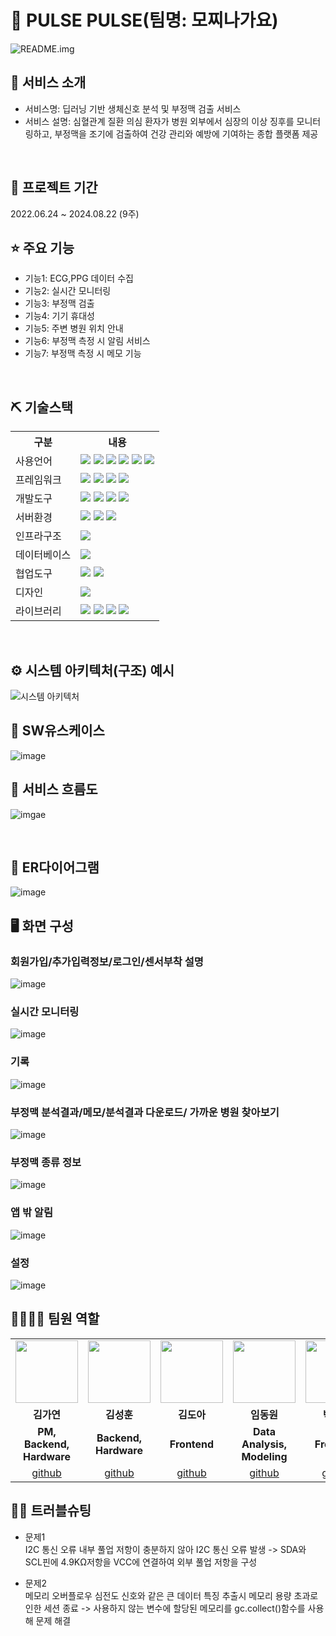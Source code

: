 # 📎 PULSE PULSE(팀명: 모찌나가요)
![README.img](https://github.com/user-attachments/assets/56497158-e7a8-47d4-bdd0-778dcc4fed46)

## 👀 서비스 소개 
* 서비스명: 딥러닝 기반 생체신호 분석 및 부정맥 검출 서비스 
* 서비스 설명: 심혈관계 질환 의심 환자가 병원 외부에서 심장의 이상 징후를 모니터링하고,
              부정맥을 조기에 검출하여 건강 관리와 예방에 기여하는 종합 플랫폼 제공
<br>

## 📅 프로젝트 기간 
2022.06.24 ~ 2024.08.22 (9주)
<br>

##  ⭐ 주요 기능 
* 기능1: ECG,PPG 데이터 수집
* 기능2: 실시간 모니터링 
* 기능3: 부정맥 검출
* 기능4: 기기 휴대성
* 기능5: 주변 병원 위치 안내
* 기능6: 부정맥 측정 시 알림 서비스
* 기능7: 부정맥 측정 시 메모 기능 
<br>

## ⛏ 기술스택
<table>
  <tr>
      <th>구분</th>
      <th>내용</th>
  </tr>
  <tr>
      <td>사용언어</td>
      <td>
          <img src="https://img.shields.io/badge/dart-0175C2?style=for-the-badge&logo=dart&logoColor=white"/> 
          <img src="https://img.shields.io/badge/javascript-F7DF1E?style=for-the-badge&logo=javascript&logoColor=white"/> 
          <img src="https://img.shields.io/badge/jupyter-F37626?style=for-the-badge&logo=jupyter&logoColor=white"/> 
          <img src="https://img.shields.io/badge/python-3776AB?style=for-the-badge&logo=python&logoColor=white"/> 
          <img src="https://img.shields.io/badge/html5-E34F26?style=for-the-badge&logo=html5&logoColor=white"/> 
          <img src="https://img.shields.io/badge/cplusplus-00599C?style=for-the-badge&logo=cplusplus&logoColor=white"/> 
      </td>
   </tr>
   <tr>
      <td>프레임워크</td>
      <td>
          <img src="https://img.shields.io/badge/flutter-02569B?style=for-the-badge&logo=flutter&logoColor=white"/> 
          <img src="https://img.shields.io/badge/Flask-000000?style=for-the-badge&logo=Flask&logoColor=white"/> 
          <img src="https://img.shields.io/badge/Socket.io-010101?style=for-the-badge&logo=Socket.io&logoColor=white">
          <img src="https://img.shields.io/badge/pytorch-EE4C2C?style=for-the-badge&logo=pytorch&logoColor=white">
      </td>
   </tr>
   <tr>
        <td>개발도구</td>
        <td>
            <img src="https://img.shields.io/badge/Arduino-00979D?style=for-the-badge&logo=Arduino&logoColor=white"/> 
            <img src="https://img.shields.io/badge/VSCode-007ACC?style=for-the-badge&logo=VisualStudioCode&logoColor=white"/>
            <img src="https://img.shields.io/badge/Jupyter-F37626?style=for-the-badge&logo=Jupyter&logoColor=white"/>
            <img src="https://img.shields.io/badge/androidstudio-3DDC84?style=for-the-badge&logo=androidstudio&logoColor=white"/>
        </td>
   </tr>
   <tr>
         <td>서버환경</td>
         <td>
            <img src="https://img.shields.io/badge/AWS S3-569A31?style=for-the-badge&logo=Amazon S3&logoColor=white">
            <img src="https://img.shields.io/badge/nodedotjs-5FA04E?style=for-the-badge&logo=nodedotjs&logoColor=white">
            <img src="https://img.shields.io/badge/flask-000000?style=for-the-badge&logo=flask&logoColor=white">
         </td>
    </tr>
  <tr>
         <td>인프라구조</td>
         <td>
            <img src="https://img.shields.io/badge/amazons3-569A31?style=for-the-badge&logo=amazons3&logoColor=white">
         </td>
    </tr>
    <tr>
        <td>데이터베이스</td>
        <td>
            <img src="https://img.shields.io/badge/Oracle 11g-F80000?style=for-the-badge&logo=Oracle&logoColor=white"/> 
        </td>
    </tr>
    <tr>
        <td>협업도구</Td>
        <td>
            <img src="https://img.shields.io/badge/Git-F05032?style=for-the-badge&logo=Git&logoColor=white"/> 
            <img src="https://img.shields.io/badge/GitHub-181717?style=for-the-badge&logo=GitHub&logoColor=white"/>
        </td>
    </tr>
    <tr>
        <td>디자인</td>
        <td>
            <img src="https://img.shields.io/badge/Figma-F24E1E?style=for-the-badge&logo=Figma&logoColor=white"/>
        </td>
    </tr>
    <tr>
        <td>라이브러리</td>
        <td>
            <img src="https://img.shields.io/badge/numpy-013243?style=for-the-badge&logo=numpy&logoColor=white"/>
            <img src="https://img.shields.io/badge/pandas-150458?style=for-the-badge&logo=pandas&logoColor=white"/>
            <img src="https://img.shields.io/badge/keras-D00000?style=for-the-badge&logo=keras&logoColor=white"/>
            <img src="https://img.shields.io/badge/tensorflow-FF6F00?style=for-the-badge&logo=tensorflow&logoColor=white"/>
        </td>
    </tr>
</table>

<br>

## ⚙ 시스템 아키텍처(구조) 예시 
![시스템 아키텍처](https://github.com/user-attachments/assets/5c7f0496-4c45-481c-80f2-3e4158d669e7)
<br>

## 📌 SW유스케이스 
![image](https://github.com/user-attachments/assets/a240d7a7-499a-4828-b8cb-4db759bbc2ab)


## 📌 서비스 흐름도 
![imgae](https://github.com/user-attachments/assets/988fc53f-30b7-40be-9cba-bd5ad1a201fb)

<br>

##  📌 ER다이어그램
![image]()
<br>

## 🖥 화면 구성

### 회원가입/추가입력정보/로그인/센서부착 설명
![image]()
<br>
### 실시간 모니터링
![image]()
<br>
### 기록
![image]()
<br>
### 부정맥 분석결과/메모/분석결과 다운로드/ 가까운 병원 찾아보기
![image]()
<br>
### 부정맥 종류 정보
![image]()
<br>
### 앱 밖 알림
![image]()
<br>
### 설정
![image]()
<br>

## 👨‍👩‍👦‍👦 팀원 역할
<table>
  <tr>
    <td align="center"><img src="https://item.kakaocdn.net/do/fd49574de6581aa2a91d82ff6adb6c0115b3f4e3c2033bfd702a321ec6eda72c" width="100" height="100"/></td>
    <td align="center"><img src="https://mb.ntdtv.kr/assets/uploads/2019/01/Screen-Shot-2019-01-08-at-4.31.55-PM-e1546932545978.png" width="100" height="100"/></td>
    <td align="center"><img src="https://mblogthumb-phinf.pstatic.net/20160127_177/krazymouse_1453865104404DjQIi_PNG/%C4%AB%C4%AB%BF%C0%C7%C1%B7%BB%C1%EE_%B6%F3%C0%CC%BE%F0.png?type=w2" width="100" height="100"/></td>
    <td align="center"><img src="https://i.pinimg.com/236x/ed/bb/53/edbb53d4f6dd710431c1140551404af9.jpg" width="100" height="100"/></td>
    <td align="center"><img src="https://pbs.twimg.com/media/B-n6uPYUUAAZSUx.png" width="100" height="100"/></td>
  </tr>
  <tr>
    <td align="center"><strong>김가연</strong></td>
    <td align="center"><strong>김성훈</strong></td>
    <td align="center"><strong>김도아</strong></td>
    <td align="center"><strong>임동원</strong></td>
    <td align="center"><strong>박태은</strong></td>
  </tr>
  <tr>
    <td align="center"><b>PM, Backend, Hardware</b></td>
    <td align="center"><b>Backend, Hardware</b></td>
    <td align="center"><b>Frontend</b></td>
    <td align="center"><b>Data Analysis, Modeling</b></td>
    <td align="center"><b>Frontend</b></td>
  </tr>
  <tr>
    <td align="center"><a href="https://github.com/yeon820" target='_blank'>github</a></td>
    <td align="center"><a href="https://github.com/seongffm" target='_blank'>github</a></td>
    <td align="center"><a href="https://github.com/DOAAAAAAAAAA" target='_blank'>github</a></td>
    <td align="center"><a href="https://github.com/dd0nw" target='_blank'>github</a></td>
    <td align="center"><a href="https://github.com/taeeun-park" target='_blank'>github</a></td>
  </tr>
</table>

## 🤾‍♂️ 트러블슈팅
 
* 문제1<br>
 I2C 통신 오류
 내부 풀업 저항이 충분하지 않아 I2C 통신 오류 발생
 -> SDA와 SCL핀에 4.9KΩ저항을 VCC에 연결하여 외부 풀업 저항을 구성 


* 문제2<br>
  메모리 오버플로우
  심전도 신호와 같은 큰 데이터 특징 추출시 메모리 용량 초과로 인한 세션 종료
   -> 사용하지 않는 변수에 할당된 메모리를 gc.collect()함수를 사용해 문제 해결

